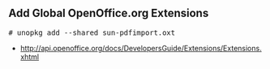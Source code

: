 ## Add Global OpenOffice.org Extensions

<pre>
# unopkg add --shared sun-pdfimport.oxt
</pre>

   * http://api.openoffice.org/docs/DevelopersGuide/Extensions/Extensions.xhtml